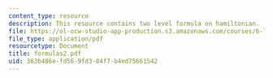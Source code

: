 ```yaml
---
content_type: resource
description: This resource contains two level formula on hamiltonian.
file: https://ol-ocw-studio-app-production.s3.amazonaws.com/courses/6-728-applied-quantum-and-statistical-physics-fall-2006/363b486efd569fd384f7b4ed75661542_formulas2.pdf
file_type: application/pdf
resourcetype: Document
title: formulas2.pdf
uid: 363b486e-fd56-9fd3-84f7-b4ed75661542
---
```

